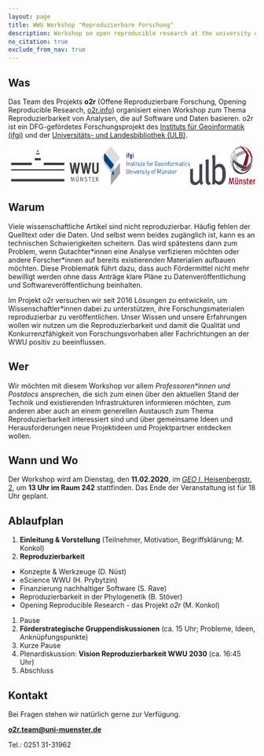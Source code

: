 ```yaml
---
layout: page
title: WWU Workshop "Reproduzierbare Forschung"
description: Workshop on open reproducible research at the university of Muenster
no_citation: true
exclude_from_nav: true
---
```


## Was

Das Team des Projekts **o2r** (Offene Reproduzierbare Forschung, Opening Reproducible Research, [o2r.info](https://o2r.info)) organisiert einen Workshop zum Thema Reproduzierbarkeit von Analysen, die auf Software und Daten basieren.
o2r ist ein DFG-gefördetes Forschungsprojekt des [Instituts für Geoinformatik (ifgi)](https://www.uni-muenster.de/Geoinformatics/) und der [Universitäts- und Landesbibliothek (ULB)](https://www.ulb.uni-muenster.de/).

<div style="display: flex; justify-content:space-between;">
  <a href="https://www.uni-muenster.de/" title="WWU website"><img src="/public/images/wwulogo.svg" height="80" alt="WWU Logo" /></a>
  <a href="https://www.uni-muenster.de/Geoinformatics/" title="ifgi website"><img src="/public/images/ifgilogo.svg" height="80" alt="ifgi Logo" /></a>
  <a href="https://www.ulb.uni-muenster.de/" title="ULB website"><img src="/public/images/ulblogo.svg" height="80" alt="ULB Logo" /></a>
</div>

## Warum

Viele wissenschaftliche Artikel sind nicht reproduzierbar.
Häufig fehlen der Quelltext oder die Daten.
Und selbst wenn beides zugänglich ist, kann es an technischen Schwierigkeiten scheitern.
Das wird spätestens dann zum Problem, wenn Gutachter\*innen eine Analyse verfizieren möchten oder andere Forscher\*innen auf bereits existierenden Materialien aufbauen möchten.
Diese Problematik führt dazu, dass auch Fördermittel nicht mehr bewilligt werden ohne dass Anträge klare Pläne zu Datenveröffentlichung und Softwareveröffentlichung beinhalten.

Im Projekt o2r versuchen wir seit 2016 Lösungen zu entwickeln, um Wissenschaftler\*innen dabei zu unterstützen, ihre Forschungsmaterialen reproduzierbar zu veröffentlichen.
Unser Wissen und unsere Erfahrungen wollen wir nutzen um die Reproduzierbarkeit und damit die Qualität und Konkurrenzfähigkeit von Forschungsvorhaben aller Fachrichtungen an der WWU positiv zu beeinflussen.

## Wer

Wir möchten mit diesem Workshop vor allem _Professoren\*innen und Postdocs_ ansprechen, die sich zum einen über den aktuellen Stand der Technik und existierenden Infrastrukturen informieren möchten, zum anderen aber auch an einem generellen Austausch zum Thema Reproduzierbarkeit interessiert sind und über gemeinsame Ideen und Herausforderungen neue Projektideen und Projektpartner entdecken wollen.

## Wann und Wo

Der Workshop wird am Dienstag, den **11.02.2020**, im [_GEO I_, Heisenbergstr. 2](https://www.openstreetmap.org/way/114602267), um **13 Uhr im Raum 242** stattfinden.
Das Ende der Veranstaltung ist für 18 Uhr geplant.

## Ablaufplan

1. **Einleitung & Vorstellung**
  (Teilnehmer, Motivation, Begriffsklärung; M. Konkol)
1. **Reproduzierbarkeit**
  - Konzepte & Werkzeuge (D. Nüst)
  - eScience WWU (H. Prybytzin)
  - Finanzierung nachhaltiger Software (S. Rave)
  - Reproduzierbarkeit in der Phylogenetik (B. Stöver)
  - Opening Reproducible Research - das Projekt _o2r_ (M. Konkol)
1. Pause
1. **Förderstrategische Gruppendiskussionen** (ca. 15 Uhr; Probleme, Ideen, Anknüpfungspunkte)
1. Kurze Pause
1. Plenardiskussion: **Vision Reproduzierbarkeit WWU 2030** (ca. 16:45 Uhr)
1. Abschluss

## Kontakt

Bei Fragen stehen wir natürlich gerne zur Verfügung.

**[o2r.team@uni-muenster.de](mailto:o2r.team@uni-muenster.de)**

Tel.: 0251 31-31962
